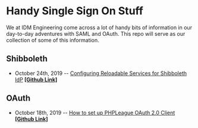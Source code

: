 # Handy Single Sign On Stuff #

We at IDM Engineering come across a lot of handy bits of information in our day-to-day adventures with SAML and OAuth. This repo will serve as our collection of some of this information.

## Shibboleth ##

- October 24th, 2019 -- [Configuring Reloadable Services for Shibboleth IdP](https://idmengineering.com/configuring-reloadable-services-for-shibboleth/) [ **[Github Link]** ](shib/reloadable-services.md)

## OAuth ##

- October 18th, 2019 -- [How to set up PHPLeague OAuth 2.0 Client](https://idmengineering.com/setting-up-php-oauth-client/) [ **[Github Link]** ](oauth/setting-up-php-oauth-client.md)

